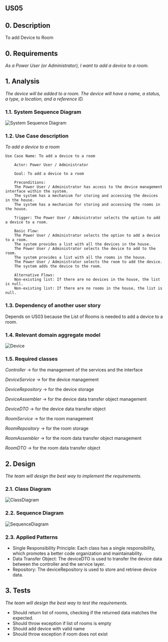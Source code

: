 ## US05 

## 0. Description

To add Device to Room

## 0. Requirements
_As a Power User (or Administrator), I want to add a device to a room._

## 1. Analysis
_The device will be added to a room. The device will have a name, a status, a type, a location, and a reference ID._

### 1.1. System Sequence Diagram
![System Sequence Diagram](artifacts/US05SSD.svg)

### 1.2. Use Case description
_To add a device to a room_

    Use Case Name: To add a device to a room
    
        Actor: Power User / Administrator
        
        Goal: To add a device to a room
        
        Preconditions:
        The Power User / Administrator has access to the device management interface within the system.
        The system has a mechanism for storing and accessing the devices in the house.
        The system has a mechanism for storing and accessing the rooms in the house.
        
        Trigger: The Power User / Administrator selects the option to add a device to a room.
        
        Basic Flow:
        The Power User / Administrator selects the option to add a device to a room.
        The system provides a list with all the devices in the house.
        The Power User / Administrator selects the device to add to the room.
        The system provides a list with all the rooms in the house.
        The Power User / Administrator selects the room to add the device.
        The system adds the device to the room.
        
        Alternative Flows:
        Non-existing list: If there are no devices in the house, the list is null.
        Non-existing list: If there are no rooms in the house, the list is null.

### 1.3. Dependency of another user story
Depends on US03 because the List of Rooms is needed to add a device to a room.

### 1.4. Relevant domain aggregate model
![Device](../../ooa/4.agreggateModels/Device.png)

### 1.5. Required classes
_Controller_ -> for the management of the services and the interface

_DeviceService_ -> for the device management

_DeviceRepository_ -> for the device storage

_DeviceAssembler_ -> for the device data transfer object management

_DeviceDTO_ -> for the device data transfer object

_RoomService_ -> for the room management

_RoomRepository_ -> for the room storage

_RoomAssembler_ -> for the room data transfer object management

_RoomDTO_ -> for the room data transfer object

## 2. Design
_The team will design the best way to implement the requirements._

### 2.1. Class Diagram
![ClassDiagram](./artifacts/US05CD.svg)

### 2.2. Sequence Diagram
![SequenceDiagram](./artifacts/US05SD.svg)

### 2.3. Applied Patterns
- Single Responsibility Principle: Each class has a single responsibility, which promotes a better code organization and maintainability.
- Data Transfer Object: The deviceDTO is used to transfer the device data between the controller and the service layer.
- Repository: The deviceRepository is used to store and retrieve device data.

## 3. Tests
_The team will design the best way to test the requirements._

- Should return list of rooms, checking if the returned data matches the expected.
- Should throw exception if list of rooms is empty
- Should add device with valid name
- Should throw exception if room does not exist
